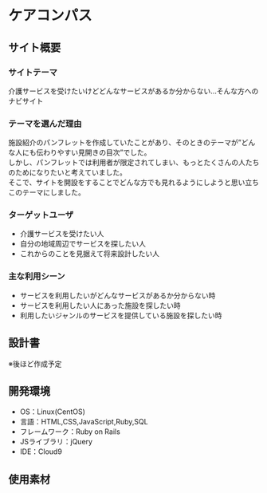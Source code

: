 # ケアコンパス

## サイト概要
### サイトテーマ

介護サービスを受けたいけどどんなサービスがあるか分からない…そんな方へのナビサイト
​
### テーマを選んだ理由

施設紹介のパンフレットを作成していたことがあり、そのときのテーマが”どんな人にも伝わりやすい見開きの目次”でした。  
しかし、パンフレットでは利用者が限定されてしまい、もっとたくさんの人たちのためになりたいと考えていました。  
そこで、サイトを開設をすることでどんな方でも見れるようにしようと思い立ちこのテーマにしました。  

### ターゲットユーザ

- 介護サービスを受けたい人
- 自分の地域周辺でサービスを探したい人
- これからのことを見据えて将来設計したい人
​
### 主な利用シーン

- サービスを利用したいがどんなサービスがあるか分からない時
- サービスを利用したい人にあった施設を探したい時
- 利用したいジャンルのサービスを提供している施設を探したい時
​
## 設計書
※後ほど作成予定
​
## 開発環境
- OS：Linux(CentOS)
- 言語：HTML,CSS,JavaScript,Ruby,SQL
- フレームワーク：Ruby on Rails
- JSライブラリ：jQuery
- IDE：Cloud9
​
## 使用素材
